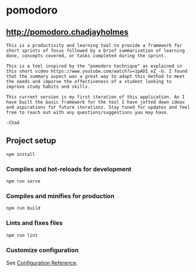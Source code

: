 # pomodoro


## http://pomodoro.chadjayholmes
```
This is a productivity and learning tool to provide a framework for short sprints of focus followed by a brief summarization of learning done, concepts covered, or tasks completed during the sprint. 

This is a tool inspired by the "pomodoro technique" as explained in this short video https://www.youtube.com/watch?v=1pADI_eZ_-U. I found that the summary aspect was a great way to adapt this method to meet the needs and imporve the effectiveness of a student looking to improve study habits and skills. 

This current version is my first iteration of this application. As I have built the basic framework for the tool I have jotted down ideas and aspirations for future iterations. Stay tuned for updates and feel free to reach out with any questions/suggestions you may have. 

-Chad
```


## Project setup
```
npm install
```

### Compiles and hot-reloads for development
```
npm run serve
```

### Compiles and minifies for production
```
npm run build
```

### Lints and fixes files
```
npm run lint
```

### Customize configuration
See [Configuration Reference](https://cli.vuejs.org/config/).
